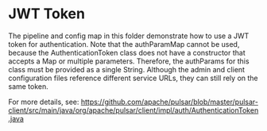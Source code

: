 # JWT Token 
The pipeline and config map in this folder demonstrate how to use a JWT token for authentication. Note that the authParamMap cannot be used, because the AuthenticationToken class does not have a constructor that accepts a Map or multiple parameters. Therefore, the authParams for this class must be provided as a single String. Although the admin and client configuration files reference different service URLs, they can still rely on the same token. 

For more details, see: https://github.com/apache/pulsar/blob/master/pulsar-client/src/main/java/org/apache/pulsar/client/impl/auth/AuthenticationToken.java
